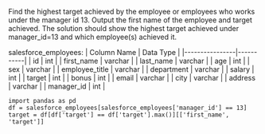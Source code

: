 Find the highest target achieved by the employee or employees who works under the manager id 13. Output the first name of the employee and target achieved. 
The solution should show the highest target achieved under manager_id=13 and which employee(s) achieved it.

salesforce_employees:
| Column Name    | Data Type |
|----------------|-----------|
| id             | int       |
| first_name     | varchar   |
| last_name      | varchar   |
| age            | int       |
| sex            | varchar   |
| employee_title | varchar   |
| department     | varchar   |
| salary         | int       |
| target         | int       |
| bonus          | int       |
| email          | varchar   |
| city           | varchar   |
| address        | varchar   |
| manager_id     | int       |

```
import pandas as pd
df = salesforce_employees[salesforce_employees['manager_id'] == 13]
target = df[df['target'] == df['target'].max()][['first_name', 'target']]
```
